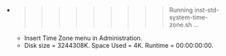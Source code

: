 * >>>>>>>>> Running inst-std-system-time-zone.sh ...
  * Insert Time Zone menu in Administration.
  * Disk size = 3244308K. Space Used = 4K. Runtime = 00:00:00:00.
